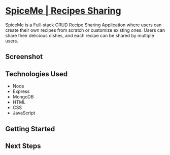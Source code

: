 # [SpiceMe | Recipes Sharing](https://github.com/Apple-supaporn/project-2-recipes-sharing)
SpiceMe is a Full-stack CRUD Recipe Sharing Application where users can create their own recipes from scratch or customize existing ones. Users can share their delicious dishes, and each recipe can be shared by multiple users.

## Screenshot

## Technologies Used
- Node
- Express
- MongoDB
- HTML
- CSS
- JavaScript

## Getting Started

## Next Steps